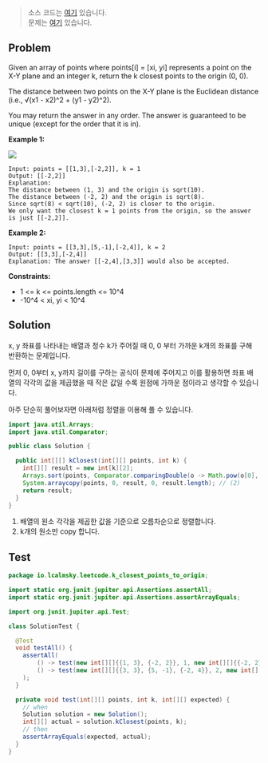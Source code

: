 > 소스 코드는 [여기](https://github.com/lcalmsky/leetcode/blob/master/src/main/java/io/lcalmsky/leetcode/k_closest_points_to_origin/Solution.java) 있습니다.  
> 문제는 [여기](https://leetcode.com/problems/k-closest-points-to-origin/) 있습니다.

## Problem

Given an array of points where points[i] = [xi, yi] represents a point on the X-Y plane and an integer k, return the k closest points to the origin (0, 0).

The distance between two points on the X-Y plane is the Euclidean distance (i.e., √(x1 - x2)^2 + (y1 - y2)^2).

You may return the answer in any order. The answer is guaranteed to be unique (except for the order that it is in).

**Example 1:**

![](https://assets.leetcode.com/uploads/2021/03/03/closestplane1.jpg)

```text
Input: points = [[1,3],[-2,2]], k = 1
Output: [[-2,2]]
Explanation:
The distance between (1, 3) and the origin is sqrt(10).
The distance between (-2, 2) and the origin is sqrt(8).
Since sqrt(8) < sqrt(10), (-2, 2) is closer to the origin.
We only want the closest k = 1 points from the origin, so the answer is just [[-2,2]].
```

**Example 2:**

```text
Input: points = [[3,3],[5,-1],[-2,4]], k = 2
Output: [[3,3],[-2,4]]
Explanation: The answer [[-2,4],[3,3]] would also be accepted.
```

**Constraints:**

* 1 <= k <= points.length <= 10^4
* -10^4 < xi, yi < 10^4

## Solution

x, y 좌표를 나타내는 배열과 정수 k가 주어질 때 0, 0 부터 가까운 k개의 좌표를 구해 반환하는 문제입니다.

먼저 0, 0부터 x, y까지 길이를 구하는 공식이 문제에 주어지고 이를 활용하면 좌표 배열의 각각의 값을 제곱했을 때 작은 값일 수록 원점에 가까운 점이라고 생각할 수 있습니다.

아주 단순히 풀어보자면 아래처럼 정렬을 이용해 풀 수 있습니다.

```java
import java.util.Arrays;
import java.util.Comparator;

public class Solution {

  public int[][] kClosest(int[][] points, int k) {
    int[][] result = new int[k][2];
    Arrays.sort(points, Comparator.comparingDouble(o -> Math.pow(o[0], 2) + Math.pow(o[1], 2))); // (1)
    System.arraycopy(points, 0, result, 0, result.length); // (2)
    return result;
  }
}
```

1. 배열의 원소 각각을 제곱한 값을 기준으로 오름차순으로 정렬합니다.
2. k개의 원소만 copy 합니다.

## Test

```java
package io.lcalmsky.leetcode.k_closest_points_to_origin;

import static org.junit.jupiter.api.Assertions.assertAll;
import static org.junit.jupiter.api.Assertions.assertArrayEquals;

import org.junit.jupiter.api.Test;

class SolutionTest {

  @Test
  void testAll() {
    assertAll(
        () -> test(new int[][]{{1, 3}, {-2, 2}}, 1, new int[][]{{-2, 2}}),
        () -> test(new int[][]{{3, 3}, {5, -1}, {-2, 4}}, 2, new int[][]{{3, 3}, {-2, 4}})
    );
  }

  private void test(int[][] points, int k, int[][] expected) {
    // when
    Solution solution = new Solution();
    int[][] actual = solution.kClosest(points, k);
    // then
    assertArrayEquals(expected, actual);
  }
}
```